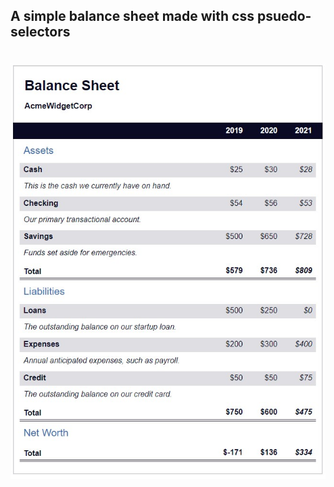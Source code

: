 <h2>A simple balance sheet made with css psuedo-selectors</h2>

<img src="./blncsht.jpg" style="margin: 20px auto">
